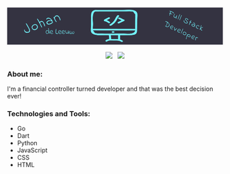 [![Header](https://raw.githubusercontent.com/jdl208/jdl208/master/frame.png "Header")](https://onlion.nu/)
<p align='center'>
<!-- <a href="https://twitter.com/_waylonwalker"><img height="30" src="https://github.com/WaylonWalker/WaylonWalker/blob/main/icon/twitter.png?raw=true"></a>&nbsp;&nbsp; -->
<a href="https://instagram.com/jdl208"><img height="30" src="https://github.com/WaylonWalker/WaylonWalker/blob/main/icon/instagram.jpg?raw=true"></a>&nbsp;&nbsp;
<a href="https://www.linkedin.com/in/johan-de-leeuw/"><img height="30" src="https://github.com/WaylonWalker/WaylonWalker/blob/main/icon/linkedin.png?raw=true"></a>
</p>

### About me:
I'm a financial controller turned developer and that was the best decision ever!

### Technologies and Tools:
- Go
- Dart
- Python
- JavaScript
- CSS
- HTML
